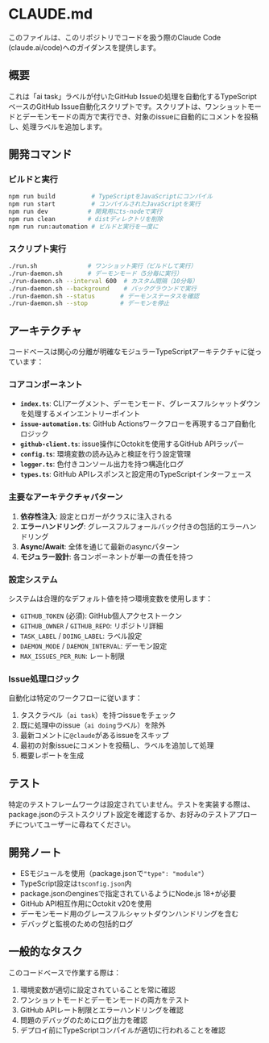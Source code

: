 # CLAUDE.md

このファイルは、このリポジトリでコードを扱う際のClaude Code (claude.ai/code)へのガイダンスを提供します。

## 概要

これは「ai task」ラベルが付いたGitHub Issueの処理を自動化するTypeScriptベースのGitHub Issue自動化スクリプトです。スクリプトは、ワンショットモードとデーモンモードの両方で実行でき、対象のissueに自動的にコメントを投稿し、処理ラベルを追加します。

## 開発コマンド

### ビルドと実行
```bash
npm run build          # TypeScriptをJavaScriptにコンパイル
npm run start          # コンパイルされたJavaScriptを実行
npm run dev           # 開発用にts-nodeで実行
npm run clean         # distディレクトリを削除
npm run run:automation # ビルドと実行を一度に
```

### スクリプト実行
```bash
./run.sh              # ワンショット実行（ビルドして実行）
./run-daemon.sh       # デーモンモード（5分毎に実行）
./run-daemon.sh --interval 600  # カスタム間隔（10分毎）
./run-daemon.sh --background    # バックグラウンドで実行
./run-daemon.sh --status       # デーモンステータスを確認
./run-daemon.sh --stop         # デーモンを停止
```

## アーキテクチャ

コードベースは関心の分離が明確なモジュラーTypeScriptアーキテクチャに従っています：

### コアコンポーネント

- **`index.ts`**: CLIアーグメント、デーモンモード、グレースフルシャットダウンを処理するメインエントリーポイント
- **`issue-automation.ts`**: GitHub Actionsワークフローを再現するコア自動化ロジック
- **`github-client.ts`**: issue操作にOctokitを使用するGitHub APIラッパー
- **`config.ts`**: 環境変数の読み込みと検証を行う設定管理
- **`logger.ts`**: 色付きコンソール出力を持つ構造化ログ
- **`types.ts`**: GitHub APIレスポンスと設定用のTypeScriptインターフェース

### 主要なアーキテクチャパターン

1. **依存性注入**: 設定とロガーがクラスに注入される
2. **エラーハンドリング**: グレースフルフォールバック付きの包括的エラーハンドリング
3. **Async/Await**: 全体を通じて最新のasyncパターン
4. **モジュラー設計**: 各コンポーネントが単一の責任を持つ

### 設定システム

システムは合理的なデフォルト値を持つ環境変数を使用します：
- `GITHUB_TOKEN` (必須): GitHub個人アクセストークン
- `GITHUB_OWNER` / `GITHUB_REPO`: リポジトリ詳細
- `TASK_LABEL` / `DOING_LABEL`: ラベル設定
- `DAEMON_MODE` / `DAEMON_INTERVAL`: デーモン設定
- `MAX_ISSUES_PER_RUN`: レート制限

### Issue処理ロジック

自動化は特定のワークフローに従います：
1. タスクラベル（`ai task`）を持つissueをチェック
2. 既に処理中のissue（`ai doing`ラベル）を除外
3. 最新コメントに`@claude`があるissueをスキップ
4. 最初の対象issueにコメントを投稿し、ラベルを追加して処理
5. 概要レポートを生成

## テスト

特定のテストフレームワークは設定されていません。テストを実装する際は、package.jsonのテストスクリプト設定を確認するか、お好みのテストアプローチについてユーザーに尋ねてください。

## 開発ノート

- ESモジュールを使用（package.jsonで`"type": "module"`）
- TypeScript設定は`tsconfig.json`内
- package.jsonのenginesで指定されているようにNode.js 18+が必要
- GitHub API相互作用にOctokit v20を使用
- デーモンモード用のグレースフルシャットダウンハンドリングを含む
- デバッグと監視のための包括的ログ

## 一般的なタスク

このコードベースで作業する際は：
1. 環境変数が適切に設定されていることを常に確認
2. ワンショットモードとデーモンモードの両方をテスト
3. GitHub APIレート制限とエラーハンドリングを確認
4. 問題のデバッグのためにログ出力を確認
5. デプロイ前にTypeScriptコンパイルが適切に行われることを確認